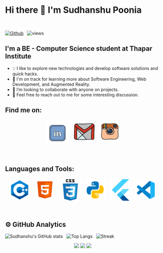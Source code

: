 # Hi there 👋 I'm Sudhanshu Poonia 
<br />

[![Github](https://img.shields.io/github/followers/sudhnsh?label=Follow&style=social)](https://github.com/sudhnsh) &nbsp; ![views](https://komarev.com/ghpvc/?username=sudhnsh)

##  I'm a BE - Computer Science student at Thapar Institute

* 💡  I like to explore new technologies and develop software solutions and quick hacks.
* 🌱  I'm on track for learning more about Software Engineering, Web Development, and Augmented Reality.
* 👯 I’m looking to collaborate with anyone on projects.
* 💬  Feel free to reach out to me for some interesting discussion.

##  Find me on:

<p align="center">
 <a href="https://linkedin.com/in/sudhnsh"><img src="lld2.png" alt="LinkedIn" height="80" style="vertical-align:top; margin:4px"></a>
 <a href="mailto:sudhnsh16@gmail.com"> <img src="gmail.png" alt="" height="70" style="vertical-align:top; margin:4px"></a>
 <a href="https://instagram.com/sudhnsh"> <img src="insta.png" alt="Python" height="70" style="vertical-align:top; margin:4px"></a>
</p>

<br />

##  Languages and Tools:
<p align="center">
<img src="cpp.png" alt="CPP" height="70" style="vertical-align:top; margin:4px">
<img src="html.png" alt="HTML" height="70" style="vertical-align:top; margin:4px">
<img src="css.png" alt="CSS" height="70" style="vertical-align:top; margin:4px">
<img src="py.png" alt="PYTHON" height="70" style="vertical-align:top; margin:4px">
<img src="flutter.png" alt="FLUTTER" height="70" style="vertical-align:top; margin:4px">
<img src="vs.png" alt="Visual Studio" height="70" style="vertical-align:top; margin:4px">
</p>

<br />

## ⚙️  GitHub Analytics

![Sudhanshu's GitHub stats](https://github-readme-stats.vercel.app/api?username=sudhnsh&theme=dark&show_icons=true) &nbsp; ![Top Langs](https://github-readme-stats.vercel.app/api/top-langs/?username=sudhnsh&theme=dark) &nbsp; ![Streak](https://github-readme-streak-stats.herokuapp.com/?user=sudhnsh&theme=dark&hide_border=true)
<p align = "center">
  <img src = "https://github-readme-stats.vercel.app/api?username=sudhnsh&show_icons=true&theme=dark" width = 400>
  <img src = "https://github-readme-stats.vercel.app/api/top-langs/?username=sudhnsh&theme=dark" width = 400>
  <img src = "https://github-readme-streak-stats.herokuapp.com/?user=sudhnsh&theme=dark&hide_border=true" width = 400>
</p>

